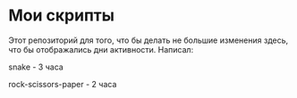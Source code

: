 # Мои скрипты
Этот репозиторий для того, что бы делать не большие изменения здесь, что бы отображались дни активности.
Написал:

  snake - 3 часа
  
  rock-scissors-paper - 2 часа
